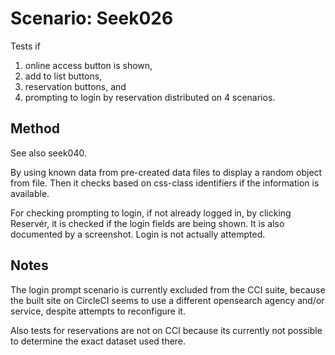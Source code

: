 # Scenario: Seek026

Tests if 
1. online access button is shown,
2. add to list buttons, 
3. reservation buttons, and 
4. prompting to login by reservation
distributed on 4 scenarios.

## Method
See also seek040.

By using known data from pre-created data files to display a random object from file.
Then it checks based on css-class identifiers if the information is available.

For checking prompting to login, if not already logged in, by clicking Reservér, it is checked if the login fields are being shown. It is also documented by a screenshot. Login is not actually attempted.
  

## Notes
The login prompt scenario is currently excluded from the CCI suite, because the built site on CircleCI seems to use a different opensearch agency and/or service, despite attempts to reconfigure it. 

Also tests for reservations are not on CCI because its 
currently not possible to determine the exact dataset used there.
